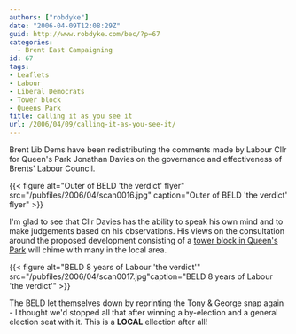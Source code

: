 ```yaml
---
authors: ["robdyke"]
date: "2006-04-09T12:08:29Z"
guid: http://www.robdyke.com/bec/?p=67
categories:
  - Brent East Campaigning
id: 67
tags:
- Leaflets
- Labour
- Liberal Democrats
- Tower block
- Queens Park
title: calling it as you see it
url: /2006/04/09/calling-it-as-you-see-it/
---
```

Brent Lib Dems have been redistributing the comments made by Labour Cllr for Queen's Park Jonathan Davies on the governance and effectiveness of Brents' Labour Council.

{{< figure alt="Outer of BELD 'the verdict' flyer" src="/pubfiles/2006/04/scan0016.jpg" caption="Outer of BELD 'the verdict' flyer" >}}

I'm glad to see that Cllr Davies has the ability to speak his own mind and to make judgements based on his observations. His views on the consultation around the proposed development consisting of a [tower block in Queen's Park](http://stopthetower.co.uk/) will chime with many in the local area.

{{< figure alt="BELD 8 years of Labour 'the verdict'" src="/pubfiles/2006/04/scan0017.jpg"caption="BELD 8 years of Labour 'the verdict'" >}}
  
The BELD let themselves down by reprinting the Tony & George snap again - I thought we'd stopped all that after winning a by-election and a general election seat with it. This is a **LOCAL** ellection after all!